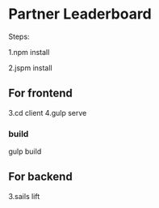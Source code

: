 # Partner Leaderboard
Steps:

1.npm install

2.jspm install

## For frontend

3.cd client
4.gulp serve

### build
gulp build

## For backend

3.sails lift
